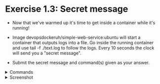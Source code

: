 # Exercise 1.3: Secret message

-   Now that we've warmed up it's time to get inside a container while it's running!

-   Image devopsdockeruh/simple-web-service:ubuntu will start a container that outputs logs into a file. Go inside the running container and use tail -f ./text.log to follow the logs. Every 10 seconds the clock will send you a "secret message".

-   Submit the secret message and command(s) given as your answer.

<details>
<summary>Commands</summary>

### In one terminal

-   `docker run -d -it --name simple-web devopsdockeruh/simple-web-service:ubuntu`
-   `docker attach simple-web`

### In another terminal

-   `docker exec -it simple-web bash`
-   `tail -f ./text.log`

</details>

<details>
<summary>Screenshot</summary>

<img src="./images/1.3.png" alt="alt text" width="1000"/>
</details>

